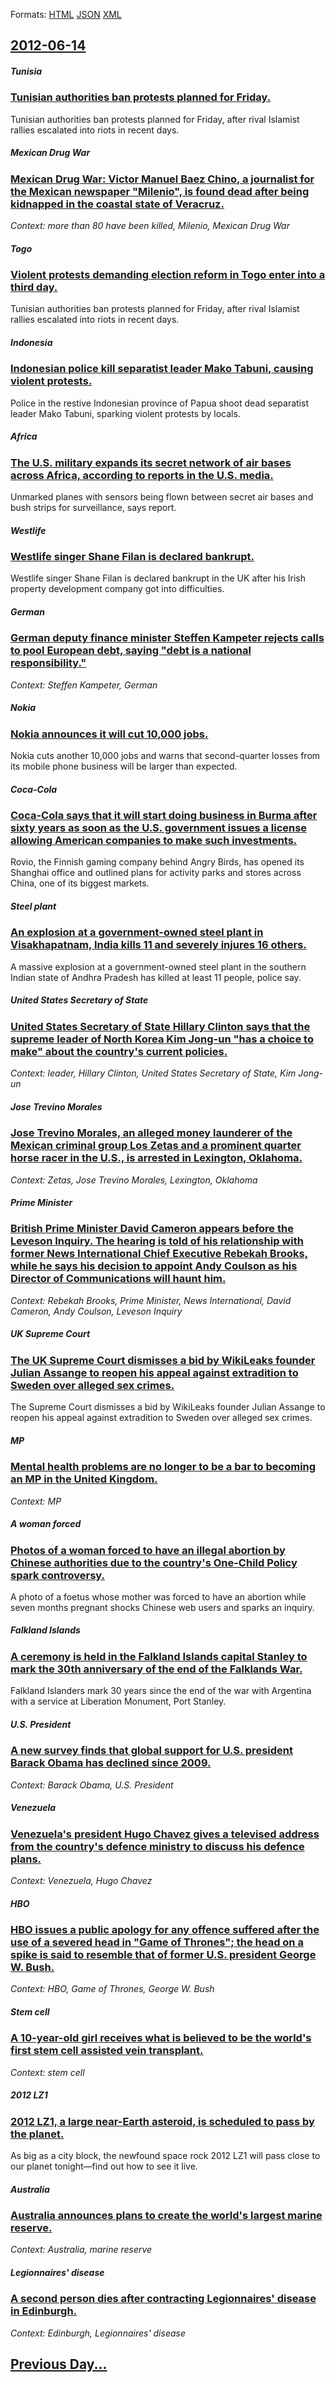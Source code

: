 
Formats: [HTML](2012/06/14/index.html)  [JSON](2012/06/14/index.json)  [XML](2012/06/14/index.xml)  

## [2012-06-14](/news/2012/06/14/index.md)

##### Tunisia
### [Tunisian authorities ban protests planned for Friday. ](/news/2012/06/14/tunisian-authorities-ban-protests-planned-for-friday.md)
Tunisian authorities ban protests planned for Friday, after rival Islamist rallies escalated into riots in recent days.

##### Mexican Drug War
### [Mexican Drug War: Victor Manuel Baez Chino, a journalist for the Mexican newspaper "Milenio", is found dead after being kidnapped in the coastal state of Veracruz. ](/news/2012/06/14/mexican-drug-war-vactor-manuel-ba-ez-chino-a-journalist-for-the-mexican-newspaper-milenio-is-found-dead-after-being-kidnapped-in-the-c.md)
_Context: more than 80 have been killed, Milenio, Mexican Drug War_

##### Togo
### [Violent protests demanding election reform in Togo enter into a third day. ](/news/2012/06/14/violent-protests-demanding-election-reform-in-togo-enter-into-a-third-day.md)
Tunisian authorities ban protests planned for Friday, after rival Islamist rallies escalated into riots in recent days.

##### Indonesia
### [Indonesian police kill separatist leader Mako Tabuni, causing violent protests. ](/news/2012/06/14/indonesian-police-kill-separatist-leader-mako-tabuni-causing-violent-protests.md)
Police in the restive Indonesian province of Papua shoot dead separatist leader Mako Tabuni, sparking violent protests by locals.

##### Africa
### [The U.S. military expands its secret network of air bases across Africa, according to reports in the U.S. media. ](/news/2012/06/14/the-u-s-military-expands-its-secret-network-of-air-bases-across-africa-according-to-reports-in-the-u-s-media.md)
Unmarked planes with sensors being flown between secret air bases and bush strips for surveillance, says report.

##### Westlife
### [Westlife singer Shane Filan is declared bankrupt. ](/news/2012/06/14/westlife-singer-shane-filan-is-declared-bankrupt.md)
Westlife singer Shane Filan is declared bankrupt in the UK after his Irish property development company got into difficulties.

##### German
### [German deputy finance minister Steffen Kampeter rejects calls to pool European debt, saying "debt is a national responsibility." ](/news/2012/06/14/german-deputy-finance-minister-steffen-kampeter-rejects-calls-to-pool-european-debt-saying-debt-is-a-national-responsibility.md)
_Context: Steffen Kampeter, German_

##### Nokia
### [Nokia announces it will cut 10,000 jobs. ](/news/2012/06/14/nokia-announces-it-will-cut-10-000-jobs.md)
Nokia cuts another 10,000 jobs and warns that second-quarter losses from its mobile phone business will be larger than expected.

##### Coca-Cola
### [Coca-Cola says that it will start doing business in Burma after sixty years as soon as the U.S. government issues a license allowing American companies to make such investments. ](/news/2012/06/14/coca-cola-says-that-it-will-start-doing-business-in-burma-after-sixty-years-as-soon-as-the-u-s-government-issues-a-license-allowing-america.md)
Rovio, the Finnish gaming company behind Angry Birds, has opened its Shanghai office and outlined plans for activity parks and stores across China, one of its biggest markets.

##### Steel plant
### [An explosion at a government-owned steel plant in Visakhapatnam, India kills 11 and severely injures 16 others. ](/news/2012/06/14/an-explosion-at-a-government-owned-steel-plant-in-visakhapatnam-india-kills-11-and-severely-injures-16-others.md)
A massive explosion at a government-owned steel plant in the southern Indian state of Andhra Pradesh has killed at least 11 people, police say.

##### United States Secretary of State
### [United States Secretary of State Hillary Clinton says that the supreme leader of North Korea Kim Jong-un "has a choice to make" about the country's current policies. ](/news/2012/06/14/united-states-secretary-of-state-hillary-clinton-says-that-the-supreme-leader-of-north-korea-kim-jong-un-has-a-choice-to-make-about-the-co.md)
_Context: leader, Hillary Clinton, United States Secretary of State, Kim Jong-un_

##### Jose Trevino Morales
### [Jose Trevino Morales, an alleged money launderer of the Mexican criminal group Los Zetas and a prominent quarter horse racer in the U.S., is arrested in Lexington, Oklahoma. ](/news/2012/06/14/josa-c-trevia-o-morales-an-alleged-money-launderer-of-the-mexican-criminal-group-los-zetas-and-a-prominent-quarter-horse-racer-in-the-u-s.md)
_Context: Zetas, Jose Trevino Morales, Lexington, Oklahoma_

##### Prime Minister
### [British Prime Minister David Cameron appears before the Leveson Inquiry. The hearing is told of his relationship with former News International Chief Executive Rebekah Brooks, while he says his decision to appoint Andy Coulson as his Director of Communications will haunt him. ](/news/2012/06/14/british-prime-minister-david-cameron-appears-before-the-leveson-inquiry-the-hearing-is-told-of-his-relationship-with-former-news-internatio.md)
_Context: Rebekah Brooks, Prime Minister, News International, David Cameron, Andy Coulson, Leveson Inquiry_

##### UK Supreme Court
### [The UK Supreme Court dismisses a bid by WikiLeaks founder Julian Assange to reopen his appeal against extradition to Sweden over alleged sex crimes. ](/news/2012/06/14/the-uk-supreme-court-dismisses-a-bid-by-wikileaks-founder-julian-assange-to-reopen-his-appeal-against-extradition-to-sweden-over-alleged-sex.md)
The Supreme Court dismisses a bid by WikiLeaks founder Julian Assange to reopen his appeal against extradition to Sweden over alleged sex crimes.

##### MP
### [Mental health problems are no longer to be a bar to becoming an MP in the United Kingdom. ](/news/2012/06/14/mental-health-problems-are-no-longer-to-be-a-bar-to-becoming-an-mp-in-the-united-kingdom.md)
_Context: MP_

##### A woman forced
### [Photos of a woman forced to have an illegal abortion by Chinese authorities due to the country's One-Child Policy spark controversy. ](/news/2012/06/14/photos-of-a-woman-forced-to-have-an-illegal-abortion-by-chinese-authorities-due-to-the-country-s-one-child-policy-spark-controversy.md)
A photo of a foetus whose mother was forced to have an abortion while seven months pregnant shocks Chinese web users and sparks an inquiry.

##### Falkland Islands
### [A ceremony is held in the Falkland Islands capital Stanley to mark the 30th anniversary of the end of the Falklands War. ](/news/2012/06/14/a-ceremony-is-held-in-the-falkland-islands-capital-stanley-to-mark-the-30th-anniversary-of-the-end-of-the-falklands-war.md)
Falkland Islanders mark 30 years since the end of the war with Argentina with a service at Liberation Monument, Port Stanley.

##### U.S. President
### [A new survey finds that global support for U.S. president Barack Obama has declined since 2009. ](/news/2012/06/14/a-new-survey-finds-that-global-support-for-u-s-president-barack-obama-has-declined-since-2009.md)
_Context: Barack Obama, U.S. President_

##### Venezuela
### [Venezuela's president Hugo Chavez gives a televised address from the country's defence ministry to discuss his defence plans. ](/news/2012/06/14/venezuela-s-president-hugo-cha-vez-gives-a-televised-address-from-the-country-s-defence-ministry-to-discuss-his-defence-plans.md)
_Context: Venezuela, Hugo Chavez_

##### HBO
### [HBO issues a public apology for any offence suffered after the use of a severed head in "Game of Thrones"; the head on a spike is said to resemble that of former U.S. president George W. Bush. ](/news/2012/06/14/hbo-issues-a-public-apology-for-any-offence-suffered-after-the-use-of-a-severed-head-in-game-of-thrones-the-head-on-a-spike-is-said-to-re.md)
_Context: HBO, Game of Thrones, George W. Bush_

##### Stem cell
### [A 10-year-old girl receives what is believed to be the world's first stem cell assisted vein transplant. ](/news/2012/06/14/a-10-year-old-girl-receives-what-is-believed-to-be-the-world-s-first-stem-cell-assisted-vein-transplant.md)
_Context: stem cell_

##### 2012 LZ1
### [2012 LZ1, a large near-Earth asteroid, is scheduled to pass by the planet. ](/news/2012/06/14/2012-lz1-a-large-near-earth-asteroid-is-scheduled-to-pass-by-the-planet.md)
As big as a city block, the newfound space rock 2012 LZ1 will pass close to our planet tonight—find out how to see it live.

##### Australia
### [Australia announces plans to create the world's largest marine reserve. ](/news/2012/06/14/australia-announces-plans-to-create-the-world-s-largest-marine-reserve.md)
_Context: Australia, marine reserve_

##### Legionnaires' disease
### [A second person dies after contracting Legionnaires' disease in Edinburgh. ](/news/2012/06/14/a-second-person-dies-after-contracting-legionnaires-disease-in-edinburgh.md)
_Context: Edinburgh, Legionnaires' disease_

## [Previous Day...](/news/2012/06/13/index.md)

